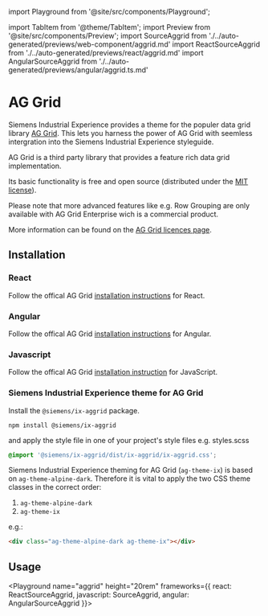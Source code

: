 import Playground from '@site/src/components/Playground';

import TabItem from '@theme/TabItem';
import Preview from '@site/src/components/Preview';
import SourceAggrid from './../auto-generated/previews/web-component/aggrid.md'
import ReactSourceAggrid from './../auto-generated/previews/react/aggrid.md'
import AngularSourceAggrid from './../auto-generated/previews/angular/aggrid.ts.md'

# AG Grid

Siemens Industrial Experience provides a theme for the populer data grid library [AG Grid](https://www.ag-grid.com).
This lets you harness the power of AG Grid with seemless intergration into the Siemens Industrial Experience styleguide.

<div className="siemens-brand-section">
AG Grid is a third party library that provides a feature rich data grid implementation.

Its basic functionality is free and open source (distributed under the [MIT license](https://www.ag-grid.com/eula/AG-Grid-Community-License.html)).

Please note that more advanced features like e.g. Row Grouping are only available with AG Grid Enterprise wich is a commercial product.

More information can be found on the [AG Grid licences page](https://www.ag-grid.com/license-pricing).

</div>

## Installation

### React

Follow the offical AG Grid [installation instructions](https://www.ag-grid.com/react-data-grid/getting-started/) for React.

### Angular

Follow the offical AG Grid [installation instructions](https://www.ag-grid.com/angular-data-grid/getting-started/) for Angular.

### Javascript

Follow the offical AG Grid [installation instruction](https://www.ag-grid.com/javascript-data-grid/getting-started/) for JavaScript.

### Siemens Industrial Experience theme for AG Grid

Install the `@siemens/ix-aggrid` package.

```shell
npm install @siemens/ix-aggrid
```

and apply the style file in one of your project's style files e.g. styles.scss

```scss
@import '@siemens/ix-aggrid/dist/ix-aggrid/ix-aggrid.css';
```

Siemens Industrial Experience theming for AG Grid (`ag-theme-ix`) is based on `ag-theme-alpine-dark`.
Therefore it is vital to apply the two CSS theme classes in the correct order:

1. `ag-theme-alpine-dark`
2. `ag-theme-ix`

e.g.:

```html
<div class="ag-theme-alpine-dark ag-theme-ix"></div>
```

## Usage

<Playground
name="aggrid" height="20rem"
frameworks={{
  react: ReactSourceAggrid,
  javascript: SourceAggrid,
  angular: AngularSourceAggrid
}}></Playground>
